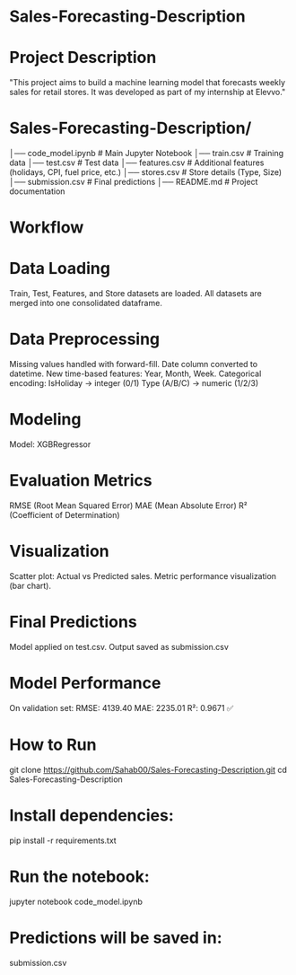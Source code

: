 # Sales-Forecasting-Description

# Project Description 
"This project aims to build a machine learning model that forecasts weekly sales for retail stores. It was developed as part of my internship at Elevvo."

# Sales-Forecasting-Description/
│── code_model.ipynb # Main Jupyter Notebook
│── train.csv        # Training data
│── test.csv         # Test data
│── features.csv     # Additional features (holidays, CPI, fuel price, etc.)
│── stores.csv       # Store details (Type, Size)
│── submission.csv   # Final predictions
│── README.md        # Project documentation

# Workflow

# Data Loading
Train, Test, Features, and Store datasets are loaded.
All datasets are merged into one consolidated dataframe.

# Data Preprocessing
Missing values handled with forward-fill.
Date column converted to datetime.
New time-based features: Year, Month, Week.
Categorical encoding:
IsHoliday → integer (0/1)
Type (A/B/C) → numeric (1/2/3)

# Modeling

Model: XGBRegressor

# Evaluation Metrics
RMSE (Root Mean Squared Error)
MAE (Mean Absolute Error)
R² (Coefficient of Determination)

# Visualization
Scatter plot: Actual vs Predicted sales.
Metric performance visualization (bar chart).
# Final Predictions
Model applied on test.csv.
Output saved as submission.csv

# Model Performance
On validation set:
RMSE: 4139.40
MAE: 2235.01
R²: 0.9671 ✅

# How to Run
git clone https://github.com/Sahab00/Sales-Forecasting-Description.git
cd Sales-Forecasting-Description

# Install dependencies:
pip install -r requirements.txt

# Run the notebook:
jupyter notebook code_model.ipynb

# Predictions will be saved in:
submission.csv

